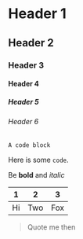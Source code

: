 # Header 1

## Header 2

### Header 3

#### Header 4

##### Header 5

###### Header 6

```
A code block
```

Here is some `code`.

Be **bold** and *italic*

| 1 | 2 | 3 |
| - | - | - |
| Hi | Two | Fox |

> Quote me then
